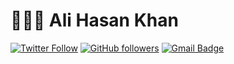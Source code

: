 # 👨🏻‍💻 Ali Hasan Khan
[![Twitter Follow](https://img.shields.io/twitter/follow/AliHasanKhan08?style=social)](https://twitter.com/AliHasanKhan08)
[![GitHub followers](https://img.shields.io/github/followers/Ali-Hasan-Khan28?label=Follow&style=social)](https://github.com/Ali-Hasan-Khan28)
[![Gmail Badge](https://img.shields.io/badge/-alihasank2003@gmail.com-c14438?style=social&logo=Gmail&logoColor=red&link=mailto:alihasank2003@gmail.com)](mailto:alihasank2003@gmail.com)
